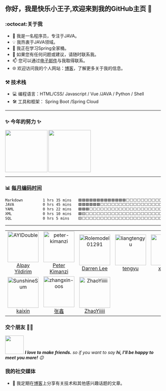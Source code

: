 <!--
**alex-oos/alex-oos** is a ✨ _special_ ✨ repository because its `README.md` (this file) appears on your GitHub profile.

Here are some ideas to get you started:

- 🔭 I’m currently working on ...
- 🌱 I’m currently learning ...
- 👯 I’m looking to collaborate on ...
- 🤔 I’m looking for help with ...
- 💬 Ask me about ...
- 📫 How to reach me: ...
- 😄 Pronouns: ...
- ⚡ Fun fact: ...
-->

## 你好，我是快乐小王子,欢迎来到我的GitHub主页 👋
###  :octocat:关于我
- 🚀 我是一名程序员，专注于JAVA。
- 💡 我热衷于JAVA领域。
- 🌱 我正在学习Spring全家桶。
- 💬 如果您有任何问题或建议，请随时联系我。
- 📫 您可以通过[电子邮件](alex-oos@qq.com)与我取得联系。
- 🌐 欢迎访问我的个人网站：[博客](https://alex-oos.github.io)，了解更多关于我的信息。


### :hammer_and_pick: 技术栈 
- 💻 编程语言：HTML/CSS/ Javascript / Vue /JAVA / Python / Shell
- 🛠️ 工具和框架： Spring Boot /Spring Cloud 

---

### :sparkles: 今年的努力 ✨

<img align="left" height="137px" src="https://github-readme-stats.vercel.app/api?username=alex-oos&hide_title=true&hide_border=true&show_icons=true&count_private=true&line_height=21&bg_color=0,EC6C6C,FFD479,FFFC79,73FA79&theme=graywhite&locale=cn"/>
<img align="" height="137px" src="https://github-readme-stats.vercel.app/api/top-langs/?username=alex-oos&hide_title=true&hide_border=true&layout=compact&bg_color=0,73FA79,73FDFF,D783FF&theme=graywhite&locale=cn" />

---

### :bar_chart: [每月编码时间](https://github.com/muety/wakapi)
<!--START_SECTION:waka-->

```txt
Markdown         1 hrs 35 mins   🟩🟩🟩🟩🟩🟩🟩🟩🟩🟩🟩🟩🟩⬜⬜⬜⬜⬜⬜⬜⬜⬜⬜⬜⬜   52.17 %
JAVA             0 hrs 45 mins   🟩🟩🟩🟩🟩🟩⬜⬜⬜⬜⬜⬜⬜⬜⬜⬜⬜⬜⬜⬜⬜⬜⬜⬜⬜   24.63 %
YAML             0 hrs 22 mins   🟩🟩🟩⬜⬜⬜⬜⬜⬜⬜⬜⬜⬜⬜⬜⬜⬜⬜⬜⬜⬜⬜⬜⬜⬜   11.82 %
XML              0 hrs 10 mins   🟩🟨⬜⬜⬜⬜⬜⬜⬜⬜⬜⬜⬜⬜⬜⬜⬜⬜⬜⬜⬜⬜⬜⬜⬜   05.51 %
SQL              0 hrs 5 mins    🟨⬜⬜⬜⬜⬜⬜⬜⬜⬜⬜⬜⬜⬜⬜⬜⬜⬜⬜⬜⬜⬜⬜⬜⬜   02.68 %
```

<!--END_SECTION:waka-->
---

<!-- github 统计信息， 参考仓库地址为：https://github.com/anuraghazra/github-readme-stats
[<img align="right" width="50%" src="https://github-readme-stats.vercel.app/api?username=alex-oos&count_private=true&show_icons=true&theme=tokyonight&locale=cn">](https://metrics.lecoq.io/alex-oos#gh-light-mode-only) 
###  :bar_chart: [热门语言](https://github.com/anuraghazra/github-readme-stats)
[![Top Langs](https://github-readme-stats.vercel.app/api/top-langs/?username=alex-oos&locale=cn)](https://github.com/anuraghazra/github-readme-stats) -->

<!-- 
### :sparkles: [我的粉丝](https://github.com/alex-oos?tab=followers)
<!--START_SECTION:top-followers-->
<table>
  <tr>
    <td align="center">
      <a href="https://github.com/AYIDouble">
        <img src="https://avatars2.githubusercontent.com/u/18186995" width="100px;" alt="AYIDouble"/>
      </a>
      <br />
      <a href="https://github.com/AYIDouble">Alpay Yildirim</a>
    </td>
    <td align="center">
      <a href="https://github.com/peter-kimanzi">
        <img src="https://avatars2.githubusercontent.com/u/71552773" width="100px;" alt="peter-kimanzi"/>
      </a>
      <br />
      <a href="https://github.com/peter-kimanzi">Peter Kimanzi</a>
    </td>
    <td align="center">
      <a href="https://github.com/Rolemodel01291">
        <img src="https://avatars2.githubusercontent.com/u/84802341" width="100px;" alt="Rolemodel01291"/>
      </a>
      <br />
      <a href="https://github.com/Rolemodel01291">Darren Lee</a>
    </td>
    <td align="center">
      <a href="https://github.com/liangtengyu">
        <img src="https://avatars2.githubusercontent.com/u/29878636" width="100px;" alt="liangtengyu"/>
      </a>
      <br />
      <a href="https://github.com/liangtengyu">tengyu</a>
    </td>
    <td align="center">
      <a href="https://github.com/xlz122">
        <img src="https://avatars2.githubusercontent.com/u/39209777" width="100px;" alt="xlz122"/>
      </a>
      <br />
      <a href="https://github.com/xlz122">xlz122</a>
    </td>
    <td align="center">
      <a href="https://github.com/fangzfang">
        <img src="https://avatars2.githubusercontent.com/u/56439645" width="100px;" alt="fangzfang"/>
      </a>
      <br />
      <a href="https://github.com/fangzfang">fangzfang</a>
    </td>
    <td align="center">
      <a href="https://github.com/LingEr-web">
        <img src="https://avatars2.githubusercontent.com/u/31533560" width="100px;" alt="LingEr-web"/>
      </a>
      <br />
      <a href="https://github.com/LingEr-web">guojinling</a>
    </td>
  </tr>
  <tr>
    <td align="center">
      <a href="https://github.com/SunshineSum">
        <img src="https://avatars2.githubusercontent.com/u/47778418" width="100px;" alt="SunshineSum"/>
      </a>
      <br />
      <a href="https://github.com/SunshineSum">kaixin</a>
    </td>
    <td align="center">
      <a href="https://github.com/zhangxin-oos">
        <img src="https://avatars2.githubusercontent.com/u/37827114" width="100px;" alt="zhangxin-oos"/>
      </a>
      <br />
      <a href="https://github.com/zhangxin-oos">张鑫</a>
    </td>
    <td align="center">
      <a href="https://github.com/ZhaoYiiiii">
        <img src="https://avatars2.githubusercontent.com/u/39724482" width="100px;" alt="ZhaoYiiiii"/>
      </a>
      <br />
      <a href="https://github.com/ZhaoYiiiii">ZhaoYiiiii</a>
    </td>
  </tr>
</table>
<!--END_SECTION:top-followers-->

### 交个朋友 👬🏻

<img src="https://media.giphy.com/media/LnQjpWaON8nhr21vNW/giphy.gif" width="60"> <em><b>I love to make friends.</b> so if you want to say <b>hi, I'll be happy to meet you more!</b> 😊</em>

### 我的社交媒体
- 📝 我定期在[博客](https://alex-oos.github.io)上分享有关技术和其他感兴趣话题的文章。
